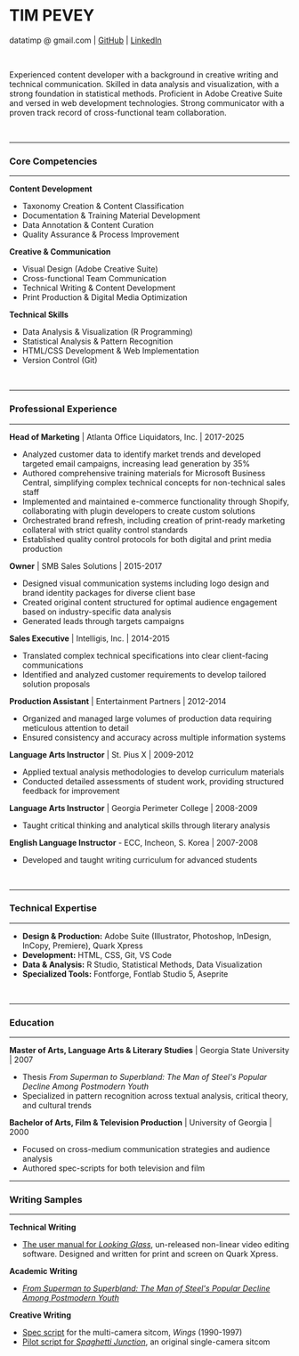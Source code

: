 # TIM PEVEY
datatimp @ gmail.com | [GitHub](https://github.com/WrinkleRelease) | [LinkedIn](https://www.linkedin.com/in/timothypevey/)

<br>

Experienced content developer with a background in creative writing and technical communication. Skilled in data analysis and visualization, with a strong foundation in statistical methods. Proficient in Adobe Creative Suite and versed in web development technologies. Strong communicator with a proven track record of cross-functional team collaboration.

<br>

---
### Core Competencies
---

**Content Development**

- Taxonomy Creation & Content Classification
- Documentation & Training Material Development
- Data Annotation & Content Curation
- Quality Assurance & Process Improvement

**Creative & Communication**

- Visual Design (Adobe Creative Suite)
- Cross-functional Team Communication
- Technical Writing & Content Development
- Print Production & Digital Media Optimization

**Technical Skills**

- Data Analysis & Visualization (R Programming)
- Statistical Analysis & Pattern Recognition
- HTML/CSS Development & Web Implementation
- Version Control (Git)

<br>

---

### Professional Experience

---

**Head of Marketing** | Atlanta Office Liquidators, Inc. | 2017-2025

- Analyzed customer data to identify market trends and developed targeted email campaigns, increasing lead generation by 35%
- Authored comprehensive training materials for Microsoft Business Central, simplifying complex technical concepts for non-technical sales staff
- Implemented and maintained e-commerce functionality through Shopify, collaborating with plugin developers to create custom solutions
- Orchestrated brand refresh, including creation of print-ready marketing collateral with strict quality control standards
- Established quality control protocols for both digital and print media production

**Owner** | SMB Sales Solutions | 2015-2017

- Designed visual communication systems including logo design and brand identity packages for diverse client base
- Created original content structured for optimal audience engagement based on industry-specific data analysis
- Generated leads through targets campaigns

**Sales Executive** | Intelligis, Inc. | 2014-2015

- Translated complex technical specifications into clear client-facing communications
- Identified and analyzed customer requirements to develop tailored solution proposals

**Production Assistant** | Entertainment Partners | 2012-2014

- Organized and managed large volumes of production data requiring meticulous attention to detail
- Ensured consistency and accuracy across multiple information systems

**Language Arts Instructor** | St. Pius X | 2009-2012

- Applied textual analysis methodologies to develop curriculum materials
- Conducted detailed assessments of student work, providing structured feedback for improvement

**Language Arts Instructor** | Georgia Perimeter College | 2008-2009

- Taught critical thinking and analytical skills through literary analysis

**English Language Instructor** - ECC, Incheon, S. Korea | 2007-2008

- Developed and taught writing curriculum for advanced students

<br>

---

### Technical Expertise

---

- **Design & Production:** Adobe Suite (Illustrator, Photoshop, InDesign, InCopy, Premiere), Quark Xpress
- **Development:** HTML, CSS, Git, VS Code
- **Data & Analysis:** R Studio, Statistical Methods, Data Visualization
- **Specialized Tools:** Fontforge, Fontlab Studio 5, Aseprite

<br>

---

### Education

---

**Master of Arts, Language Arts & Literary Studies** | Georgia State University | 2007

- Thesis *From Superman to Superbland: The Man of Steel's Popular Decline Among Postmodern Youth*
- Specialized in pattern recognition across textual analysis, critical theory, and cultural trends

**Bachelor of Arts, Film & Television Production** | University of Georgia | 2000

- Focused on cross-medium communication strategies and audience analysis
- Authored spec-scripts for both television and film

---

### Writing Samples

---

**Technical Writing**
- [The user manual for *Looking Glass*](https://wrinklerelease.github.io/assets/Looking%20Glass%20Manual_screen.pdf), un-released non-linear video editing software. Designed and written for print and screen on Quark Xpress.

**Academic Writing**
- [*From Superman to Superbland: The Man of Steel's Popular Decline Among Postmodern Youth*](https://scholarworks.gsu.edu/cgi/viewcontent.cgi?article=1018&amp;context=english_theses)

**Creative Writing**
- [Spec script](https://wrinklerelease.github.io/resume/assets/Wings%20-%20Tastes%20Like%20Chicken%20-%20Spec%20Script.html) for the multi-camera sitcom, *Wings* (1990-1997)
- [Pilot script for *Spaghetti Junction*](https://wrinklerelease.github.io/resume/assets/Spaghetti%20Junction%20-%20Ep01%20-%20Storage%20Wars.html), an original single-camera sitcom
